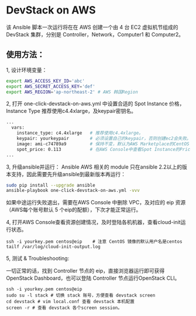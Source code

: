 # DevStack on AWS

该 Ansible 脚本一次运行将在在 AWS 创建一个由 4 台 EC2 虚拟机节组成的 DevStack 集群，分别是 Controller，Network，Computer1 和 Computer2。

## 使用方法：

1, 设计环境变量：

```bash
export AWS_ACCESS_KEY_ID='abc'
export AWS_SECRET_ACCESS_KEY='def'
export AWS_REGION='ap-northeast-2' # AWS 韩国Region
```


2, 打开 one-click-devstack-on-aws.yml 中设置合适的 Spot Instance 价格，Instance Type 推荐使用c4.4xlarge，及keypair密钥名。

```bash
...
  vars:
    instance_type: c4.4xlarge   # 推荐使用c4.4xlarge。
    keypair: yourkeypair        # 必须设置自己的keypair，否则创建ec2会失败。
    image: ami-c74789a9         # 保持不变，默认为AWS Marketplace的CentOS 7，如果之前没用过该 AMI，需要在Marketplace中接受term：https://aws.amazon.com/marketplace/pp/B00O7WM7QW
    spot_price: 0.113           # 在AWS Console中查看Spot Instance的Price History，根据市场情况设置合理的价格
...
```

3, 升级ansible并运行：
Ansible AWS 相关的 module 只在ansible 2.2以上的版本支持，因此需要先升级ansible到最新版本再运行：
```bash
sudo pip install --upgrade ansible
ansible-playbook one-click-devstack-on-aws.yml -vvv
```
如果中途运行失败退出，需要在AWS Console 中删除 VPC，及对应的 eip 资源（AWS每个账号默认 5 个eip的配额），下次才能正常运行。

4, 打开AWS Console查看资源创建情况，及时登陆各机机器，查看cloud-init运行状态。

```
ssh -i yourkey.pem centos@eip    # 注意 CentOS 镜像的默认用户名是centos
tailf /var/log/cloud-init-output.log
```

5, 测试 & Troubleshooting: 

一切正常的话，找到 Controller 节点的 eip，直接浏览器运行即可获得 OpenStack Dashboard，也可以登陆 Controller 节点运行OpenStack CLI。

```
ssh -i yourkey.pem centos@eip
sudo su -l stack # 切换 stack 账号，方便查看 devstack screen
cd devstack # vim local.conf 查看 devstack 本机配置
screen -r # 查看 devstack 各个screen session。
```




